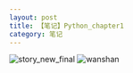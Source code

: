 ```yaml
---
layout: post
title: 【笔记】Python_chapter1
category: 笔记
---
```

![story_new_final](http://rab41f8zg.hd-bkt.clouddn.com/img/story_new_final_0322.png)
![wanshan](http://rab41f8zg.hd-bkt.clouddn.com/img/wanshan.png)

